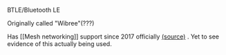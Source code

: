 BTLE/Bluetooth LE

Originally called "Wibree"(???)

Has [[Mesh networking]] support since 2017 officially [(source)](https://web.archive.org/web/20170908061136/https://www.bluetooth.com/news/pressreleases/2017/07/bluetooth-sig-announces-mesh-networking-capability) . Yet to see evidence of this actually being used.